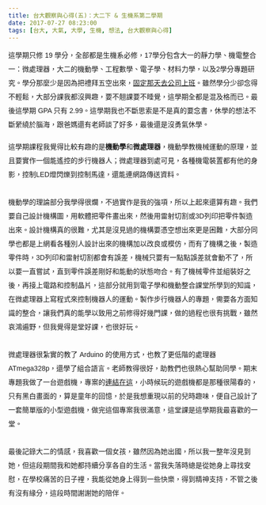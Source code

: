 ```yaml
---
title: 台大觀察與心得(五)：大二下 & 生機系第二學期
date: 2017-07-27 08:23:00
tags: [台大, 大氣, 大學, 生機, 想法, 台大觀察與心得]
---
```


<div class="MsoNormal" style="line-height: 200%;">
<span lang="ZH-TW" style="font-family: &quot;Microsoft JhengHei&quot;,sans-serif;">&#x9019;&#x5B78;&#x671F;&#x53EA;&#x4FEE;</span><span style="font-family: &quot;Microsoft JhengHei&quot;,sans-serif;">
19 <span lang="ZH-TW">&#x5B78;&#x5206;&#xFF0C;&#x5168;&#x90E8;&#x90FD;&#x662F;&#x751F;&#x6A5F;&#x7CFB;&#x5FC5;&#x4FEE;&#xFF0C;</span>17<span lang="ZH-TW">&#x5B78;&#x5206;&#x5305;&#x542B;&#x5927;&#x4E00;&#x7684;&#x975C;&#x529B;&#x5B78;&#x3001;&#x6A5F;&#x96FB;&#x6574;&#x5408;&#x4E00;&#xFF1A;&#x5FAE;&#x8655;&#x7406;&#x5668;&#xFF0C;&#x5927;&#x4E8C;&#x7684;&#x6A5F;&#x52D5;&#x5B78;&#x3001;&#x5DE5;&#x7A0B;&#x6578;&#x5B78;&#x3001;&#x96FB;&#x5B50;&#x5B78;&#x3001;&#x6750;&#x6599;&#x529B;&#x5B78;&#xFF0C;&#x4EE5;&#x53CA;</span>2<span lang="ZH-TW">&#x5B78;&#x5206;&#x5C08;&#x984C;&#x7814;&#x7A76;&#x3002;&#x5B78;&#x5206;&#x90A3;&#x9EBC;&#x5C11;&#x662F;&#x56E0;&#x70BA;&#x628A;&#x79AE;&#x62DC;&#x4E94;&#x7A7A;&#x51FA;&#x4F86;&#xFF0C;</span><a href="https://tigercosmos.blogspot.tw/2017/05/days-in-fusions360.html"><span lang="ZH-TW">&#x56FA;&#x5B9A;&#x90A3;&#x5929;&#x53BB;&#x516C;&#x53F8;&#x4E0A;&#x73ED;</span></a><span lang="ZH-TW">&#x3002;&#x96D6;&#x7136;&#x5B78;&#x5206;&#x5C11;&#x537B;&#x5FF5;&#x5F97;&#x4E0D;&#x8F15;&#x9B06;&#xFF0C;&#x5927;&#x90E8;&#x5206;&#x8AB2;&#x6211;&#x90FD;&#x6C92;&#x8208;&#x8DA3;&#xFF0C;&#x8981;&#x4E0D;&#x7FF9;&#x8AB2;&#x8981;&#x4E0D;&#x7761;&#x89BA;&#xFF0C;&#x9019;&#x5B78;&#x671F;&#x5168;&#x90FD;&#x662F;&#x6DF7;&#x53CA;&#x683C;&#x800C;&#x5DF2;&#x3002;&#x6700;&#x5F8C;&#x9019;&#x5B78;&#x671F;</span>
GPA <span lang="ZH-TW">&#x53EA;&#x6709;</span> 2.99<span lang="ZH-TW">&#x3002;&#x9019;&#x5B78;&#x671F;&#x6211;&#x4E5F;&#x4E0D;&#x65B7;&#x601D;&#x7D22;&#x662F;&#x4E0D;&#x662F;&#x771F;&#x7684;&#x8981;&#x5FF5;&#x66F8;&#xFF0C;&#x4F11;&#x5B78;&#x7684;&#x60F3;&#x6CD5;&#x4E0D;&#x65B7;&#x7E08;&#x7E5E;&#x65BC;&#x8166;&#x6D77;&#xFF0C;&#x8DDF;&#x7238;&#x5ABD;&#x9084;&#x6709;&#x8001;&#x5E2B;&#x8AC7;&#x4E86;&#x597D;&#x591A;&#xFF0C;&#x6700;&#x5F8C;&#x9084;&#x662F;&#x6C92;&#x52C7;&#x6C23;&#x4F11;&#x5B78;&#x3002;</span></span></div>
<!-- more --> 
<a name="more"></a><o:p></o:p><br>
<div class="MsoNormal" style="line-height: 200%;">
<span lang="ZH-TW" style="font-family: &quot;Microsoft JhengHei&quot;,sans-serif;">&#x9019;&#x5B78;&#x671F;&#x8AB2;&#x7A0B;&#x6211;&#x89BA;&#x5F97;&#x6BD4;&#x8F03;&#x6709;&#x8DA3;&#x7684;&#x662F;<b>&#x6A5F;&#x52D5;&#x5B78;</b>&#x548C;<b>&#x5FAE;&#x8655;&#x7406;&#x5668;</b>&#xFF0C;&#x6A5F;&#x52D5;&#x5B78;&#x6559;&#x6A5F;&#x68B0;&#x904B;&#x52D5;&#x7684;&#x539F;&#x7406;&#xFF0C;&#x4E26;&#x4E14;&#x8981;&#x5BE6;&#x4F5C;&#x4E00;&#x500B;&#x80FD;&#x9059;&#x63A7;&#x7684;&#x6B65;&#x884C;&#x6A5F;&#x5668;&#x4EBA;&#xFF1B;&#x5FAE;&#x8655;&#x7406;&#x5668;&#x5230;&#x8655;&#x53EF;&#x898B;&#xFF0C;&#x5404;&#x7A2E;&#x6A5F;&#x96FB;&#x88DD;&#x7F6E;&#x90FD;&#x6709;&#x4ED6;&#x7684;&#x8EAB;&#x5F71;&#xFF0C;&#x63A7;&#x5236;</span><span style="font-family: &quot;Microsoft JhengHei&quot;,sans-serif;">LED<span lang="ZH-TW">&#x71C8;&#x9583;&#x720D;&#x5230;&#x63A7;&#x5236;&#x99AC;&#x9054;&#xFF0C;&#x9084;&#x80FD;&#x9023;&#x7DB2;&#x8DEF;&#x50B3;&#x9001;&#x8CC7;&#x6599;&#x3002;</span><o:p></o:p></span></div>
<div class="MsoNormal" style="line-height: 200%;">
<span style="font-family: &quot;Microsoft JhengHei&quot;,sans-serif;"><span lang="ZH-TW"><br></span></span></div>
<div class="MsoNormal" style="line-height: 200%;">
<span lang="ZH-TW" style="font-family: &quot;Microsoft JhengHei&quot;,sans-serif;">&#x6A5F;&#x52D5;&#x5B78;&#x7684;&#x7406;&#x8AD6;&#x90E8;&#x5206;&#x6211;&#x5B78;&#x5F97;&#x5F88;&#x721B;&#xFF0C;&#x4E0D;&#x904E;&#x5BE6;&#x4F5C;&#x662F;&#x6211;&#x7684;&#x5F37;&#x9805;&#xFF0C;&#x6240;&#x4EE5;&#x4E0A;&#x8D77;&#x4F86;&#x9084;&#x7B97;&#x6709;&#x8DA3;&#x3002;&#x6211;&#x5011;&#x8981;&#x81EA;&#x5DF1;&#x8A2D;&#x8A08;&#x6A5F;&#x69CB;&#x5716;&#xFF0C;&#x7528;&#x8EDF;&#x9AD4;&#x628A;&#x96F6;&#x4EF6;&#x756B;&#x51FA;&#x4F86;&#xFF0C;&#x7136;&#x5F8C;&#x7528;&#x96F7;&#x5C04;&#x5207;&#x5272;&#x6216;</span><span style="font-family: &quot;Microsoft JhengHei&quot;,sans-serif;">3D<span lang="ZH-TW">&#x5217;&#x5370;&#x628A;&#x96F6;&#x4EF6;&#x88FD;&#x9020;&#x51FA;&#x4F86;&#x3002;&#x8A2D;&#x8A08;&#x6A5F;&#x69CB;&#x771F;&#x7684;&#x5F88;&#x96E3;&#xFF0C;&#x5C24;&#x5176;&#x662F;&#x6C92;&#x898B;&#x904E;&#x7684;&#x6A5F;&#x69CB;&#x8981;&#x6191;&#x7A7A;&#x60F3;&#x51FA;&#x4F86;&#x66F4;&#x662F;&#x56F0;&#x96E3;&#xFF0C;&#x5927;&#x90E8;&#x5206;&#x540C;&#x5B78;&#x4E5F;&#x90FD;&#x662F;&#x4E0A;&#x7DB2;&#x770B;&#x5404;&#x7A2E;&#x5225;&#x4EBA;&#x8A2D;&#x8A08;&#x51FA;&#x4F86;&#x7684;&#x6A5F;&#x69CB;&#x52A0;&#x4EE5;&#x6539;&#x826F;&#x6216;&#x6A21;&#x4EFF;&#xFF0C;&#x800C;&#x6709;&#x4E86;&#x6A5F;&#x69CB;&#x4E4B;&#x5F8C;&#xFF0C;&#x88FD;&#x9020;&#x96F6;&#x4EF6;&#x6642;&#xFF0C;</span>3D<span lang="ZH-TW">&#x5217;&#x5370;&#x548C;&#x96F7;&#x5C04;&#x5207;&#x5272;&#x90FD;&#x6703;&#x6709;&#x8AA4;&#x5DEE;&#xFF0C;&#x6A5F;&#x68B0;&#x53EA;&#x8981;&#x6709;&#x4E00;&#x9EDE;&#x9EDE;&#x8AA4;&#x5DEE;&#x5C31;&#x6703;&#x52D5;&#x4E0D;&#x4E86;&#xFF0C;&#x6240;&#x4EE5;&#x8981;&#x4E00;&#x76F4;&#x5617;&#x8A66;&#xFF0C;&#x76F4;&#x5230;&#x96F6;&#x4EF6;&#x8AA4;&#x5DEE;&#x525B;&#x597D;&#x548C;&#x80FD;&#x52D5;&#x7684;&#x72C0;&#x614B;&#x543B;&#x5408;&#x3002;&#x6709;&#x4E86;&#x6A5F;&#x68B0;&#x96F6;&#x4EF6;&#x4E26;&#x7D44;&#x88DD;&#x597D;&#x4E4B;&#x5F8C;&#xFF0C;&#x518D;&#x63A5;&#x4E0A;&#x96FB;&#x8DEF;&#x548C;&#x63A7;&#x5236;&#x6676;&#x7247;&#xFF0C;&#x9019;&#x90E8;&#x5206;&#x5C31;&#x7528;&#x5230;&#x96FB;&#x5B50;&#x5B78;&#x548C;&#x6A5F;&#x52D5;&#x6574;&#x5408;&#x8AB2;&#x5802;&#x6240;&#x5B78;&#x5230;&#x7684;&#x77E5;&#x8B58;&#xFF0C;&#x5728;&#x5FAE;&#x8655;&#x7406;&#x5668;&#x4E0A;&#x5BEB;&#x7A0B;&#x5F0F;&#x4F86;&#x63A7;&#x5236;&#x6A5F;&#x5668;&#x4EBA;&#x7684;&#x904B;&#x52D5;&#x3002;&#x88FD;&#x4F5C;&#x6B65;&#x884C;&#x6A5F;&#x5668;&#x4EBA;&#x7684;&#x5C08;&#x984C;&#xFF0C;&#x9700;&#x8981;&#x5404;&#x65B9;&#x9762;&#x77E5;&#x8B58;&#x7684;&#x6574;&#x5408;&#xFF0C;&#x8B93;&#x6211;&#x5011;&#x771F;&#x7684;&#x80FD;&#x5B78;&#x4EE5;&#x81F4;&#x7528;&#x4E4B;&#x524D;&#x4FEE;&#x5F97;&#x597D;&#x5E7E;&#x9580;&#x8AB2;&#xFF0C;&#x505A;&#x7684;&#x904E;&#x7A0B;&#x4E5F;&#x5F88;&#x6709;&#x6311;&#x6230;&#xFF0C;&#x96D6;&#x7136;&#x54C0;&#x9D3B;&#x904D;&#x91CE;&#xFF0C;&#x4F46;&#x6211;&#x89BA;&#x5F97;&#x662F;&#x5802;&#x597D;&#x8AB2;&#xFF0C;&#x4E5F;&#x5F88;&#x597D;&#x73A9;&#x3002;</span><o:p></o:p></span></div>
<div class="MsoNormal" style="line-height: 200%;">
<span style="font-family: &quot;Microsoft JhengHei&quot;,sans-serif;"><span lang="ZH-TW"><br></span></span></div>
<div class="MsoNormal" style="line-height: 200%;">
<span lang="ZH-TW" style="font-family: &quot;Microsoft JhengHei&quot;,sans-serif;">&#x5FAE;&#x8655;&#x7406;&#x5668;&#x5F88;&#x7D2E;&#x5BE6;&#x7684;&#x6559;&#x4E86; </span><span style="font-family: &quot;Microsoft JhengHei&quot;,sans-serif;">Arduino <span lang="ZH-TW">&#x7684;&#x4F7F;&#x7528;&#x65B9;&#x5F0F;&#xFF0C;&#x4E5F;&#x6559;&#x4E86;&#x66F4;&#x4F4E;&#x968E;&#x7684;&#x8655;&#x7406;&#x5668; </span>ATmega328p<span lang="ZH-TW">&#xFF0C;&#x9084;&#x5B78;&#x4E86;&#x7D44;&#x5408;&#x8A9E;&#x8A00;&#x3002;&#x8001;&#x5E2B;&#x6559;&#x5F97;&#x5F88;&#x597D;&#xFF0C;&#x52A9;&#x6559;&#x5011;&#x4E5F;&#x5F88;&#x71B1;&#x5FC3;&#x5E6B;&#x52A9;&#x540C;&#x5B78;&#x3002;&#x671F;&#x672B;&#x5C08;&#x984C;&#x6211;&#x505A;&#x4E86;&#x4E00;&#x53F0;&#x904A;&#x6232;&#x6A5F;&#xFF0C;&#x5C08;&#x6848;&#x7684;</span><a href="https://github.com/tigercosmos/ATmega328P_Nokia5110_gameboy"><span lang="ZH-TW">&#x9023;&#x7D50;&#x5728;&#x9019;</span></a><span lang="ZH-TW">&#xFF0C;&#x5C0F;&#x6642;&#x5019;&#x73A9;&#x7684;&#x904A;&#x6232;&#x6A5F;&#x90FD;&#x662F;&#x90A3;&#x7A2E;&#x5F88;&#x967D;&#x6625;&#x7684;&#xFF0C;&#x53EA;&#x6709;&#x9ED1;&#x767D;&#x756B;&#x9762;&#x7684;&#xFF0C;&#x7B97;&#x662F;&#x7AE5;&#x5E74;&#x7684;&#x56DE;&#x61B6;&#xFF0C;&#x65BC;&#x662F;&#x6211;&#x60F3;&#x91CD;&#x73FE;&#x4EE5;&#x524D;&#x7684;&#x5152;&#x6642;&#x8DA3;&#x5473;&#xFF0C;&#x4FBF;&#x81EA;&#x5DF1;&#x8A2D;&#x8A08;&#x4E86;&#x4E00;&#x5957;&#x7C21;&#x55AE;&#x7248;&#x7684;&#x5C0F;&#x578B;&#x904A;&#x6232;&#x6A5F;&#xFF0C;&#x505A;&#x5B8C;&#x9019;&#x500B;&#x5C08;&#x6848;&#x6211;&#x5F88;&#x6EFF;&#x610F;&#xFF0C;&#x9019;&#x5802;&#x8AB2;&#x662F;&#x9019;&#x5B78;&#x671F;&#x6211;&#x6700;&#x559C;&#x6B61;&#x7684;&#x4E00;&#x5802;&#x3002;</span><o:p></o:p></span></div>
<div class="MsoNormal" style="line-height: 200%;">
<span style="font-family: &quot;Microsoft JhengHei&quot;,sans-serif;"><span lang="ZH-TW"><br></span></span></div>
<div class="MsoNormal" style="line-height: 150%;">







</div>
<div class="MsoNormal" style="line-height: 200%;">
<span lang="ZH-TW" style="font-family: &quot;Microsoft JhengHei&quot;,sans-serif;">&#x6700;&#x5F8C;&#x8A18;&#x9304;&#x5927;&#x4E8C;&#x7684;&#x60C5;&#x611F;&#xFF0C;&#x6211;&#x559C;&#x6B61;&#x4E00;&#x500B;&#x5973;&#x5B69;&#xFF0C;&#x96D6;&#x7136;&#x56E0;&#x70BA;&#x5979;&#x51FA;&#x570B;&#xFF0C;&#x6240;&#x4EE5;&#x6211;&#x4E00;&#x6574;&#x5E74;&#x6C92;&#x898B;&#x5230;&#x5979;&#xFF0C;&#x4F46;&#x9019;&#x6BB5;&#x671F;&#x9593;&#x6211;&#x548C;&#x5979;&#x90FD;&#x6301;&#x7E8C;&#x5206;&#x4EAB;&#x5404;&#x81EA;&#x7684;&#x751F;&#x6D3B;&#x3002;&#x7576;&#x6211;&#x5931;&#x843D;&#x6642;&#x7E3D;&#x662F;&#x5F9E;&#x5979;&#x8EAB;&#x4E0A;&#x5C0B;&#x627E;&#x5B89;&#x6170;&#xFF0C;&#x5728;&#x5B78;&#x6821;&#x75DB;&#x82E6;&#x7684;&#x65E5;&#x5B50;&#x88E1;&#xFF0C;&#x6211;&#x80FD;&#x5F9E;&#x5979;&#x8EAB;&#x4E0A;&#x5F97;&#x5230;&#x4E00;&#x4E9B;&#x5FEB;&#x6A02;&#xFF0C;&#x5F97;&#x5230;&#x7CBE;&#x795E;&#x652F;&#x6301;&#xFF0C;&#x4E0D;&#x7BA1;&#x4E4B;&#x5F8C;&#x6709;&#x6C92;&#x6709;&#x7DE3;&#x5206;&#xFF0C;&#x9019;&#x6BB5;&#x6642;&#x9593;&#x8B1D;&#x8B1D;&#x5979;&#x7684;&#x966A;&#x4F34;&#x3002;</span><span style="font-family: &quot;Microsoft JhengHei&quot;,sans-serif;"><o:p></o:p></span></div>
<div style="clear: both;"></div>

